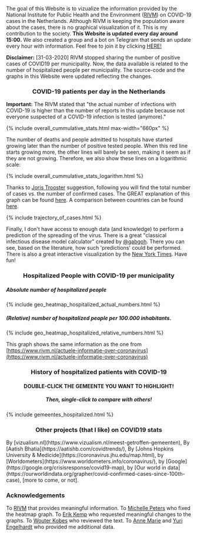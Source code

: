 The goal of this Website is to vizualize the information provided by the National Institute for Public Health and the Environment ([RIVM](https://www.rivm.nl/nieuws/actuele-informatie-over-coronavirus)) on COVID-19 cases in the Netherlands. Although RIVM is keeping the population aware about the cases, there is no graphical visualization of it. This is my contribution to the society. **This Website is updated every day around 15:00.** We also created a group and a bot on Telegram that sends an update every hour with information. Feel free to join it by clicking [HERE!](https://t.me/joinchat/A8Zq6xTAB8lyg6iZo6_YNA)

**Disclaimer:**
[31-03-2020] RIVM stopped sharing the number of positive cases of COVID19 per municipality. Now, the data available is related to the number of hospitalized people per municipality. The source-code and the graphs in this Website were updated reflecting the changes.

<h3 align='center'>COVID-19 patients per day in the Netherlands</h3>

**Important:** The RIVM stated that "the actual number of infections with COVID-19 is higher than the number of reports in this update because not everyone suspected of a COVID-19 infection is tested (anymore)."

{% include overall_cummulative_stats.html max-width="660px" %}

The number of deaths and people admitted to hospitals have started growing later than the number of positive tested people. When this red line starts growing more, the other lines will barely be seen, making it seem as if they are not growing. Therefore, we also show these lines on a logarithmic scale:

{% include overall_cummulative_stats_logarithm.html %}

Thanks to [Joris Trooster](https://www.facebook.com/joris.trooster) suggestion, following you will find the total number of cases vs. the number of confirmed cases. The GREAT explanation of this graph can be found [here](https://www.youtube.com/watch?v=54XLXg4fYsc). A comparison between countries can be found [here](https://aatishb.com/covidtrends).

{% include trajectory_of_cases.html %}

Finally, I don't have access to enough data (and knowledge) to perform a prediction of the spreading of the virus. There is a great "classical infectious disease model calculator" created by [@gabgoh](http://gabgoh.github.io/COVID/). There you can see, based on the literature, how such 'predictions' could be performed. There is also a great interactive visualization by the [New York Times](https://www.nytimes.com/interactive/2020/03/25/opinion/coronavirus-trump-reopen-america.html). Have fun!

<h3 align='center'>Hospitalized People with COVID-19 per municipality</h3>

##### Absolute number of hospitalized people 

{% include geo_heatmap_hospitalized_actual_numbers.html %}

##### (Relative) number of hospitalized people per 100.000 inhabitants.

{% include geo_heatmap_hospitalized_relative_numbers.html %}

This graph shows the same information as the one from [https://www.rivm.nl/actuele-informatie-over-coronavirus](https://www.rivm.nl/actuele-informatie-over-coronavirus)

<h3 align='center'>History of hospitalized patients with COVID-19</h3>
<h4 align='center'>DOUBLE-CLICK THE GEMEENTE YOU WANT TO HIGHLIGHT!</h4>
<h5 align='center'>Then, single-click to compare with others!</h5>
{% include gemeentes_hospitalized.html %}

<h3 align='center'>Other projects (that I like) on COVID19 stats</h3>
By [vizualism.nl](https://www.vizualism.nl/meest-getroffen-gemeenten), By [Aatish Bhatia](https://aatishb.com/covidtrends/), By [Johns Hopkins University & Medicide](https://coronavirus.jhu.edu/map.html), by [Worldometers](https://www.worldometers.info/coronavirus/), by [Google](https://google.org/crisisresponse/covid19-map), by [Our world in data](https://ourworldindata.org/grapher/covid-confirmed-cases-since-100th-case), [more to come, or not].

### Acknowledgements
To [RIVM](https://www.rivm.nl/) that provides meaningful information. To [Michelle Peters](https://github.com/Michiexb) who fixed the heatmap graph. To [Erik Kemp](https://www.linkedin.com/in/erikkemp/) who requested meaningful changes to the graphs. To [Wouter Kobes](https://www.linkedin.com/in/wouterkobes/) who reviewed the text. To [Anne Marie]() and [Yuri Engelhardt](https://www.linkedin.com/in/yuriengelhardt/) who provided me additional data.